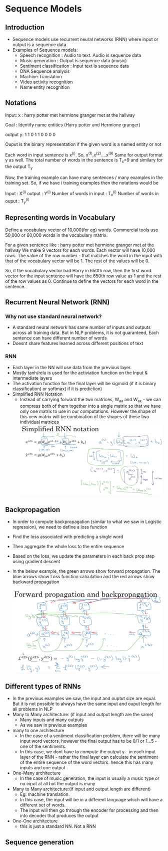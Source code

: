 # Sequence Models

## Introduction
* Sequence models  use recurrent neural networks (RNN) where input or output is a sequence data 
* Examples of Sequence models:
  * Speech recognition : Audio to text. Audio is sequence data
  * Music generation : Output is sequence data (music)
  * Sentiment classification : Input text is sequence data
  * DNA Sequence analysis
  * Machine Translation
  * Video activity recognition
  * Name entity recognition

## Notations
  Input: x : harry potter met hermione granger met at the hallway

  Goal : Identify name entities (Harry potter and Hermione granger)

  output y:  1      1      0     1        1     0   0   0  0

  Ouput is the binary representation if the given word is a named entity or not

  Each word in input sentence is x<sup>(i)</sup>. So, x<sup>(1)</sup>,x<sup>(2)</sup>....x<sup>(9)</sup>
  Same for output format y as well.
  The total number of words in the sentence is T<sub>x</sub>=9 and similary for the output T<sub>y</sub>

  Now, the training example can have many sentences / many examples in the training set. 
  So, if we have i training examples then the notations would be

  Input : X<sup>(i)<t></sup>
  output : Y<sup>(i)<t></sup>
  Number of words in input : T<sub>x</sub><sup>(i)</sup>
  Number of words in ouput : T<sub>y</sub><sup>(i)</sup>

## Representing words in Vocabulary

Define a vocabulary vector of 10,000(for eg) words. Commercial tools use 50,000 or 60,000 words in the vocabulary matrix.

For a given sentence like : harry potter met hermione granger met at the hallway
We make 9 vectors for each words. Each vector will have 10,000 rows. The value of the row number - that matches the word in the input with that of the vocabulary vector will be 1. The rest of the values will be 0.

So, if the vocabulary vector had Harry in 650th row, then the first word vector for the input sentence will have the 650th row value as 1 and the rest of the row values as 0.
Continue to define the vectors for each word in the sentence.

## Recurrent Neural Network (RNN)

### Why not use standard neural network?
 * A standard neural network has same number of inputs and outputs across all training data. But in NLP problems, it is not guaranteed, Each sentence can have different number of words
 * Doesnt share features learned across different positions of text
 
 ### RNN
 * Each layer in the NN will use data from the previous layer.
 * Mostly tanh/relu is used for the activiation function on the Input & intermediate layers
 * The activation function for the final layer will be sigmoid (if it is binary classification) or softmax( if it is prediction)
 * Simplified RNN Notation 
   * Instead of carrying forward the two matrices, W<sub>aa</sub> and W<sub>ax</sub> - we can compress both of them together        into a single matrix so that we have only one matrix to use in our computations. However the shape of this new matrix          will be   combination of the shapes of these two individual matrices 
  ![Reference](https://github.com/geethaRam/machinelearning/blob/master/simple_rnn.png "Logo Title Text 1")
  
 
 ## Backpropagation
 * In order to compute backpropagation (similar to what we saw in Logistic regression), we need to define a loss function
 * Find the loss associated with predicting a single word
 * Then aggregate the whole loss to the entire sequence
 * Based on the loss, we update the parameters in each back prop step using gradient descent
 * In the below example, the green arrows show forward propagation. The blue arrows show Loss function calculation and the red arrows show backward propagation
 
   ![Reference](https://github.com/geethaRam/machinelearning/blob/master/back_rnn.png "Logo Title Text 1")
 
 
 
 ## Different types of RNNs
 * In the previous examples we saw, the input and ouptut size are equal. But it is not possible to always have the same input and ouput length for all problems in NLP
 * Many to Many architecture: (if input and output length are the same)
   * Many inputs and many outputs 
   * As we saw in previous examples
 * many to one architecture
   * In the case of a sentiment classification problem, there will be many input word vectors, however the final output has to be 0/1 or 1...5 - one of the sentiments. 
   * In this case, we dont have to compute the output y - in each input layer of the RNN - rather the final layer can calculate the sentiment of the entire sequence of the word vectors. hence this has many inputs and one output 
 * One-Many architecture
   * In the case of music generation, the input is usually a music type or no input at all but the output is many 
 * Many to Many architecture:(if input and output length are different)
   * Eg: machine translation. 
   * In this case, the input will be in a different language which will have a different set of words.
   * The input will then go through the encoder for processing and then into decoder that produces the output
 * One-One architecture
   *  this is just a standard NN. Not a RNN
 
 ## Sequence generation
 
 
 





